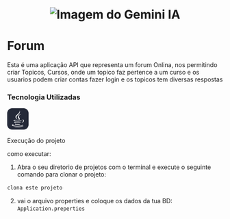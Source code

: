 <h1 align="center">
  <img src="https://www.ezoic.com/wp-content/uploads/2020/12/7-tips-for-running-a-successful-forum-or-online-community.jpg" alt="Imagem do Gemini IA">
</h1>

# Forum

<p>Esta é uma  aplicação API que representa um forum Onlina, nos permitindo criar Topicos, Cursos, onde um topico faz pertence a um curso
  e os usuarios podem criar contas fazer login e os topicos tem diversas respostas
</p>

### Tecnologia Utilizadas

<img src="https://raw.githubusercontent.com/tandpfun/skill-icons/65dea6c4eaca7da319e552c09f4cf5a9a8dab2c8/icons/Java-Dark.svg" width="50px"/>

Execução do projeto 

como executar:
1. Abra o seu diretorio de projetos com o terminal e execute o seguinte comando para clonar o projeto:
```bash
clona este projeto
```
2. vai o arquivo properties e coloque os dados da tua BD:
   ```Application.preperties```





